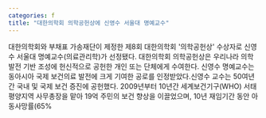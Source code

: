 ```yaml
---
categories: f
title: "대한의학회 의학공헌상에 신영수 서울대 명예교수"
---
```

대한의학회와 부채표 가송재단이 제정한 제8회 대한의학회 &#39;의학공헌상&#39; 수상자로 신영수 서울대 명예교수(의료관리학)가 선정됐다. 대한의학회 의학공헌상은 우리나라 의학 발전 기반 조성에 헌신적으로 공헌한 개인 또는 단체에게 수여한다. 신영수 명예교수는 동아시아 국제 보건의료 발전에 크게 기여한 공로를 인정받았다.신영수 교수는 50여년간 국내 및 국제 보건 증진에 공헌했다. 2009년부터 10년간 세계보건기구(WHO) 서태평양지역 사무총장을 맡아 19억 주민의 보건 향상을 이끌었으며, 10년 재임기간 동안 아동사망률(65%